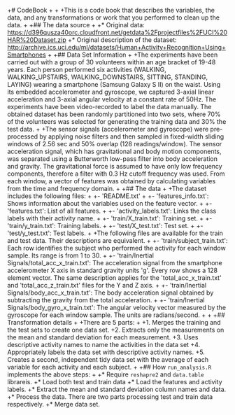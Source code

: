 +# CodeBook
 +
 +
 +This is a code book that describes the variables, the data, and any transformations or work that you performed to clean up the data.
 +
 +## The data source
 +
 +* Original data: https://d396qusza40orc.cloudfront.net/getdata%2Fprojectfiles%2FUCI%20HAR%20Dataset.zip
 +* Original description of the dataset: http://archive.ics.uci.edu/ml/datasets/Human+Activity+Recognition+Using+Smartphones
 +
 +## Data Set Information
 +
 +The experiments have been carried out with a group of 30 volunteers within an age bracket of 19-48 years. Each person performed six activities (WALKING, WALKING_UPSTAIRS, WALKING_DOWNSTAIRS, SITTING, STANDING, LAYING) wearing a smartphone (Samsung Galaxy S II) on the waist. Using its embedded accelerometer and gyroscope, we captured 3-axial linear acceleration and 3-axial angular velocity at a constant rate of 50Hz. The experiments have been video-recorded to label the data manually. The obtained dataset has been randomly partitioned into two sets, where 70% of the volunteers was selected for generating the training data and 30% the test data.
 +
 +The sensor signals (accelerometer and gyroscope) were pre-processed by applying noise filters and then sampled in fixed-width sliding windows of 2.56 sec and 50% overlap (128 readings/window). The sensor acceleration signal, which has gravitational and body motion components, was separated using a Butterworth low-pass filter into body acceleration and gravity. The gravitational force is assumed to have only low frequency components, therefore a filter with 0.3 Hz cutoff frequency was used. From each window, a vector of features was obtained by calculating variables from the time and frequency domain.
 +
 +## The data
 +
 +The dataset includes the following files:
 +
 +- 'README.txt'
 +
 +- 'features_info.txt': Shows information about the variables used on the feature vector.
 +
 +- 'features.txt': List of all features.
 +
 +- 'activity_labels.txt': Links the class labels with their activity name.
 +
 +- 'train/X_train.txt': Training set.
 +
 +- 'train/y_train.txt': Training labels.
 +
 +- 'test/X_test.txt': Test set.
 +
 +- 'test/y_test.txt': Test labels.
 +
 +The following files are available for the train and test data. Their descriptions are equivalent.
 +
 +- 'train/subject_train.txt': Each row identifies the subject who performed the activity for each window sample. Its range is from 1 to 30.
 +
 +- 'train/Inertial Signals/total_acc_x_train.txt': The acceleration signal from the smartphone accelerometer X axis in standard gravity units 'g'. Every row shows a 128 element vector. The same description applies for the 'total_acc_x_train.txt' and 'total_acc_z_train.txt' files for the Y and Z axis.
 +
 +- 'train/Inertial Signals/body_acc_x_train.txt': The body acceleration signal obtained by subtracting the gravity from the total acceleration.
 +
 +- 'train/Inertial Signals/body_gyro_x_train.txt': The angular velocity vector measured by the gyroscope for each window sample. The units are radians/second.
 +
 +
 +## Transformation details
 +
 +There are 5 parts:
 +
 +1. Merges the training and the test sets to create one data set.
 +2. Extracts only the measurements on the mean and standard deviation for each measurement.
 +3. Uses descriptive activity names to name the activities in the data set
 +4. Appropriately labels the data set with descriptive activity names.
 +5. Creates a second, independent tidy data set with the average of each variable for each activity and each subject.
 +
 +## How ```run_analysis.R``` implements the above steps:
 +
 +* Require ```reshapre2``` and ```data.table``` librareis.
 +* Load both test and train data
 +* Load the features and activity labels.
 +* Extract the mean and standard deviation column names and data.
 +* Process the data. There are two parts processing test and train data respectively.
 +* Merge data set.
